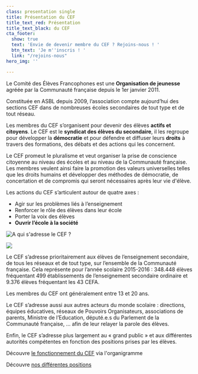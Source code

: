 ```yaml
---
class: presentation single
title: Présentation du CEF
title_text_red: Présentation
title_text_black: du CEF
cta_footer:
  show: true
  text: 'Envie de devenir membre du CEF ? Rejoins-nous ! '
  btn_text: 'Je m''inscris ! '
  link: "/rejoins-nous"
hero_img: ''

---
```

Le Comité des Élèves Francophones est une **Organisation de jeunesse** agréée par la Communauté française depuis le 1er janvier 2011.

Constituée en ASBL depuis 2009, l’association compte aujourd’hui des sections CEF dans de nombreuses écoles secondaires de tout type et de tout réseau.

Les membres du CEF s’organisent pour devenir des élèves **actifs et citoyens**. Le CEF est le **syndicat des élèves du secondaire**, il les regroupe pour développer la **démocratie** et pour défendre et diffuser leurs **droits** à travers des formations, des débats et des actions qui les concernent.

Le CEF promeut le pluralisme et veut organiser la prise de conscience citoyenne au niveau des écoles et au niveau de la Communauté française. Les membres veulent ainsi faire la promotion des valeurs universelles telles que les droits humains et développer des méthodes de démocratie, de concertation et de compromis qui seront nécessaires après leur vie d'élève.

Les actions du CEF s’articulent autour de quatre axes :

* Agir sur les problèmes liés à l’enseignement
* Renforcer le rôle des élèves dans leur école
* Porter la voix des élèves
* **Ouvrir l’école à la société**

![](https://res.cloudinary.com/cefasbl/image/upload/c_limit,dpr_auto,q_70,w_740,f_auto/v1592295897/pr%C3%A9sentation_xzdh5n.jpg "A qui s'adresse le CEF ? ")

![](https://res.cloudinary.com/cefasbl/image/upload/c_limit,dpr_auto,q_70,w_740,f_auto/v1592296049/pr%C3%A9sentation_2_vqqkyi.jpg)

Le CEF s’adresse prioritairement aux élèves de l’enseignement secondaire, de tous les réseaux et de tout type, sur l’ensemble de la Communauté française. Cela représente pour l’année scolaire 2015-2016 : 348.448 élèves fréquentant 499 établissements de l’enseignement secondaire ordinaire et 9.376 élèves fréquentant les 43 CEFA.

Les membres du CEF ont généralement entre 13 et 20 ans.

Le CEF s’adresse aussi aux autres acteurs du monde scolaire : directions, équipes éducatives, réseaux de Pouvoirs Organisateurs, associations de parents, Ministre de l’Education, député.e.s du Parlement de la Communauté française, ... afin de leur relayer la parole des élèves.

Enfin, le CEF s’adresse plus largement au « grand public » et aux différentes autorités compétentes en fonction des positions prises par les élèves.

Découvre [le fonctionnement du CEF](/fonctionnement/) via l'organigramme

Découvre [nos différentes positions](/positions/)